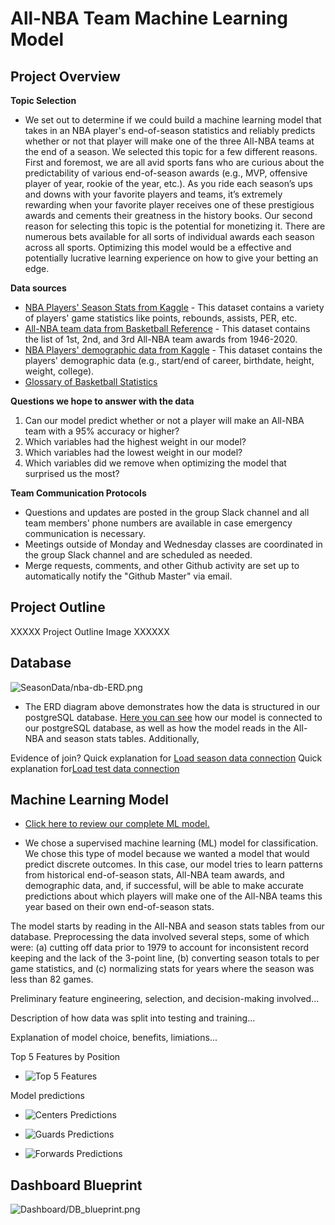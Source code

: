 # All-NBA Team Machine Learning Model

## Project Overview

__Topic Selection__

- We set out to determine if we could build a machine learning model that takes in an NBA player's end-of-season statistics and reliably predicts whether or not that player will make one of the three All-NBA teams at the end of a season. We selected this topic for a few different reasons. First and foremost, we are all avid sports fans who are curious about the predictability of various end-of-season awards (e.g., MVP, offensive player of year, rookie of the year, etc.). As you ride each season’s ups and downs with your favorite players and teams, it’s extremely rewarding when your favorite player receives one of these prestigious awards and cements their greatness in the history books. Our second reason for selecting this topic is the potential for monetizing it. There are numerous bets available for all sorts of individual awards each season across all sports. Optimizing this model would be a effective and potentially lucrative learning experience on how to give your betting an edge.
  
__Data sources__

- [NBA Players' Season Stats from Kaggle](https://www.kaggle.com/drgilermo/nba-players-stats) - This dataset contains a variety of players' game statistics like points, rebounds, assists, PER, etc.
- [All-NBA team data from Basketball Reference](https://www.basketball-reference.com/awards/all_league.html) - This dataset contains the list of 1st, 2nd, and 3rd All-NBA team awards from 1946-2020.
- [NBA Players' demographic data from Kaggle](https://www.kaggle.com/drgilermo/nba-players-stats) - This dataset contains the players' demographic data (e.g., start/end of career, birthdate, height, weight, college).
- [Glossary of Basketball Statistics](Stat_Glossary.xlsx)

__Questions we hope to answer with the data__

1) Can our model predict whether or not a player will make an All-NBA team with a 95% accuracy or higher?
2) Which variables had the highest weight in our model?
3) Which variables had the lowest weight in our model?
4) Which variables did we remove when optimizing the model that surprised us the most?

__Team Communication Protocols__

- Questions and updates are posted in the group Slack channel and all team members' phone numbers are available in case emergency communication is necessary.
- Meetings outside of Monday and Wednesday classes are coordinated in the group Slack channel and are scheduled as needed.
- Merge requests, comments, and other Github activity are set up to automatically notify the "Github Master" via email.

## Project Outline

XXXXX  Project Outline Image XXXXXX


## Database

![SeasonData/nba-db-ERD.png](SeasonData/nba-db-ERD.png)  

- The ERD diagram above demonstrates how the data is structured in our postgreSQL database. [Here you can see](final_project_segment-oversampling-predictions-treeVisuals.ipynb) how our  model is connected to our postgreSQL database, as well as how the model reads in the All-NBA and season stats tables. Additionally, 

Evidence of join?
Quick explanation for [Load season data connection](Database/load_season_data.py)
Quick explanation for[Load test data connection](Database/load_test_data.py)

## Machine Learning Model

- [Click here to review our complete ML model.](final_project_segment-oversampling-predictions-treeVisuals.ipynb)

- We chose a supervised machine learning (ML) model for classification. We chose this type of model because we wanted a model that would predict discrete outcomes. In this case, our model tries to learn patterns from historical end-of-season stats, All-NBA team awards, and demographic data, and, if successful, will be able to make accurate predictions about which players will make one of the All-NBA teams this year based on their own end-of-season stats.

 The model starts by reading in the All-NBA and season stats tables from our database. Preprocessing the data involved several steps, some of which were: (a) cutting off data prior to 1979 to account for inconsistent record keeping and the lack of the 3-point line, (b) converting season totals to per game statistics, and (c) normalizing stats for years where the season was less than 82 games. 
 
 Preliminary feature engineering, selection, and decision-making involved...

Description of how data was split into testing and training...

Explanation of model choice, benefits, limiations...



Top 5 Features by Position

- ![Top 5 Features](Dashboard/top5.png)

Model predictions

- ![Centers Predictions](Dashboard/predict_c.png)

- ![Guards Predictions](Dashboard/predict_g.png)

- ![Forwards Predictions](Dashboard/predict_f.png)

## Dashboard Blueprint

![Dashboard/DB_blueprint.png](Dashboard/DB_blueprint.png)





